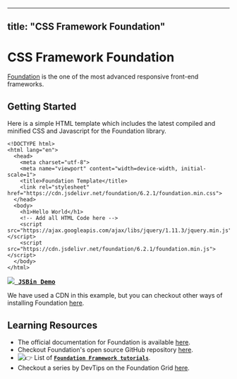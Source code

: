 
---
title: "CSS Framework Foundation"
---

# CSS Framework Foundation

[Foundation](http://foundation.zurb.com/) is the one of the most advanced responsive front-end frameworks.

## Getting Started

Here is a simple HTML template which includes the latest compiled and minified CSS and Javascript for the Foundation library.

    <!DOCTYPE html>
    <html lang="en">
      <head>
        <meta charset="utf-8">
        <meta name="viewport" content="width=device-width, initial-scale=1">
        <title>Foundation Template</title>
        <link rel="stylesheet" href="https://cdn.jsdelivr.net/foundation/6.2.1/foundation.min.css">
      </head>
      <body>
        <h1>Hello World</h1>
        <!-- Add all HTML Code here -->
        <script src="https://ajax.googleapis.com/ajax/libs/jquery/1.11.3/jquery.min.js"></script>
        <script src="https://cdn.jsdelivr.net/foundation/6.2.1/foundation.min.js"></script>
      </body>
    </html>

 <kbd>[![](//discourse-user-assets.s3.amazonaws.com/original/2X/f/f9c81b35877c3e0551ca461c75b78aac80c6f48a.png) **JSBin Demo**](http://jsbin.com/gebolikiru/edit?html,output)</kbd> 

We have used a CDN in this example, but you can checkout other ways of installing Foundation [here](http://foundation.zurb.com/sites/download/).

## Learning Resources

*   The official documentation for Foundation is available [here](http://foundation.zurb.com/sites/docs/).
*   Checkout Foundation's open source GitHub repository [here](https://github.com/zurb/foundation-sites).
*   ![:point_right:](//forum.freecodecamp.com/images/emoji/emoji_one/point_right.png?v=2 ":point_right:") List of [**`Foundation Framework tutorials`**](http://foundation.zurb.com/learn/tutorials.html).
*   Checkout a series by DevTips on the Foundation Grid [here](https://www.youtube.com/playlist?list=PLqGj3iMvMa4LJo_lBMTJwAlQRElulSeL8).

